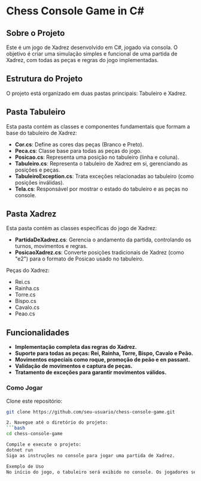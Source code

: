 # Chess Console Game in C#

## Sobre o Projeto
Este é um jogo de Xadrez desenvolvido em C#, jogado via consola. O objetivo é criar uma simulação simples e funcional de uma partida de Xadrez, com todas as peças e regras do jogo implementadas.

## Estrutura do Projeto
O projeto está organizado em duas pastas principais: Tabuleiro e Xadrez.

## Pasta Tabuleiro
Esta pasta contém as classes e componentes fundamentais que formam a base do tabuleiro de Xadrez:
- **Cor.cs**: Define as cores das peças (Branco e Preto).
- **Peca.cs**: Classe base para todas as peças do jogo.
- **Posicao.cs**: Representa uma posição no tabuleiro (linha e coluna).
- **Tabuleiro.cs**: Representa o tabuleiro de Xadrez em si, gerenciando as posições e peças.
- **TabuleiroException.cs**: Trata exceções relacionadas ao tabuleiro (como posições inválidas).
- **Tela.cs**: Responsável por mostrar o estado do tabuleiro e as peças no console.

## Pasta Xadrez
Esta pasta contém as classes específicas do jogo de Xadrez:

- **PartidaDeXadrez.cs**: Gerencia o andamento da partida, controlando os turnos, movimentos e regras.
- **PosicaoXadrez.cs**: Converte posições tradicionais de Xadrez (como "e2") para o formato de Posicao usado no tabuleiro.

Peças do Xadrez:
- Rei.cs
- Rainha.cs
- Torre.cs
- Bispo.cs
- Cavalo.cs
- Peao.cs

## Funcionalidades
- **Implementação completa das regras do Xadrez.**
- **Suporte para todas as peças: Rei, Rainha, Torre, Bispo, Cavalo e Peão.**
- **Movimentos especiais como roque, promoção de peão e en passant.**
- **Validação de movimentos e captura de peças.**
- **Tratamento de exceções para garantir movimentos válidos.**

### Como Jogar
Clone este repositório:
```bash
git clone https://github.com/seu-usuario/chess-console-game.git

2. Navegue até o diretório do projeto:
```bash
cd chess-console-game

Compile e execute o projeto:
dotnet run
Siga as instruções no console para jogar uma partida de Xadrez.

Exemplo de Uso
No início do jogo, o tabuleiro será exibido no console. Os jogadores serão solicitados a inserir seus movimentos no formato de notação de Xadrez (por exemplo, "e2 e4" para mover um peão).
